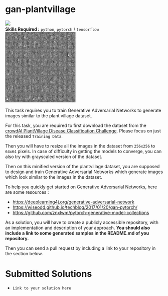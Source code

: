 # gan-plantvillage
![](https://img.shields.io/badge/difficulty-hard-red.svg)   
**Skills Required :** `python`, `pytorch` / `tensorflow`
![gan-animation](images/gan.gif)

This task requires you to train Generative Adversarial Networks to generate images similar to the plant village dataset.

For this task, you are required to first download the dataset from the [crowdAI PlantVillage Disease Classification Challenge](https://www.crowdai.org/challenges/plantvillage-disease-classification-challenge). Please focus on just the released `Training Data`.

Then you will have to resize all the images in the dataset from `256x256` to `64x64` pixels. In case of difficulty in getting the models to converge, you can also try with grayscaled version of the dataset.

Then on this minified version of the plantvillage dataset, you are supposed to design and train Generative Adversarial Networks which generate images which look similar to the images in the dataset.

To help you quickly get started on Generative Adversarial Networks, here are some resources :

* https://deeplearning4j.org/generative-adversarial-network
* https://wiseodd.github.io/techblog/2017/01/20/gan-pytorch/
* https://github.com/znxlwm/pytorch-generative-model-collections

As a solution, you will have to create a publicly accessible repository, with an implementation and description of your approach.
**You should also include a link to some generated samples in the README.md of you repository.**

Then you can send a pull request by including a link to your repository in the section below.

# Submitted Solutions
* `Link to your solution here`

